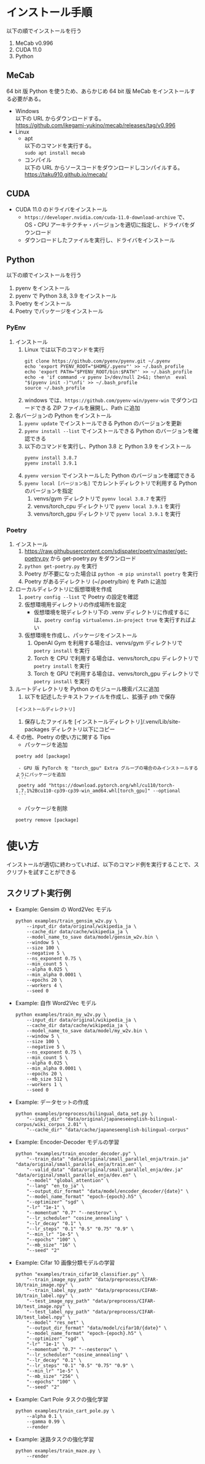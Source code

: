 # インストール手順
以下の順でインストールを行う
1. MeCab v0.996
1. CUDA 11.0
1. Python

## MeCab
64 bit 版 Python を使うため、あらかじめ 64 bit 版 MeCab をインストールする必要がある。
- Windows  
以下の URL からダウンロードする。  
https://github.com/ikegami-yukino/mecab/releases/tag/v0.996
- Linux
    - apt  
    以下のコマンドを実行する。  
    `sudo apt install mecab`
    - コンパイル  
    以下の URL からソースコードをダウンロードしコンパイルする。  
    https://taku910.github.io/mecab/

## CUDA
- CUDA 11.0 のドライバをインストール
    - `https://developer.nvidia.com/cuda-11.0-download-archive` で、OS・CPU アーキテクチャ・バージョンを適切に指定し、ドライバをダウンロード
    - ダウンロードしたファイルを実行し、ドライバをインストール

## Python
以下の順でインストールを行う
1. pyenv をインストール
1. pyenv で Python 3.8, 3.9 をインストール
1. Poetry をインストール
1. Poetry でパッケージをインストール

### PyEnv
1. インストール
    1. Linux では以下のコマンドを実行
        ```
        git clone https://github.com/pyenv/pyenv.git ~/.pyenv
        echo 'export PYENV_ROOT="$HOME/.pyenv"' >> ~/.bash_profile
        echo 'export PATH="$PYENV_ROOT/bin:$PATH"' >> ~/.bash_profile
        echo -e 'if command -v pyenv 1>/dev/null 2>&1; then\n  eval "$(pyenv init -)"\nfi' >> ~/.bash_profile
        source ~/.bash_profile
        ```
    1. windows では、`https://github.com/pyenv-win/pyenv-win` でダウンロードできる ZIP ファイルを展開し、Path に追加
1. 各バージョンの Python をインストール
    1. `pyenv update` でインストールできる Python のバージョンを更新
    1. `pyenv install --list` でインストールできる Python のバージョンを確認できる
    1. 以下のコマンドを実行し、Python 3.8 と Python 3.9 をインストール
        ```
        pyenv install 3.8.7
        pyenv install 3.9.1
        ```
    1. `pyenv version` でインストールした Python のバージョンを確認できる
    1. `pyenv local [バージョン名]` でカレントディレクトリで利用する Python のバージョンを指定
        1. venvs/gym ディレクトリで `pyenv local 3.8.7` を実行
        1. venvs/torch_cpu ディレクトリで `pyenv local 3.9.1` を実行
        1. venvs/torch_gpu ディレクトリで `pyenv local 3.9.1` を実行

### Poetry
1. インストール
    1. https://raw.githubusercontent.com/sdispater/poetry/master/get-poetry.py から get-poetry.py をダウンロード
    1. `python get-poetry.py` を実行
    1. Poetry が不要になった場合は `python -m pip uninstall poetry` を実行
    1. Poetry があるディレクトリ (~/.poetry/bin) を Path に追加
1. ローカルディレクトリに仮想環境を作成
    1. `poetry config --list` で Poetry の設定を確認
    1. 仮想環境用ディレクトリの作成場所を設定
        - 仮想環境を現ディレクトリ下の .venv ディレクトリに作成するには、`poetry config virtualenvs.in-project true` を実行すればよい
    1. 仮想環境を作成し、パッケージをインストール
        1. OpenAI Gym を利用する場合は、venvs/gym ディレクトリで `poetry install` を実行
        1. Torch を CPU で利用する場合は、venvs/torch_cpu ディレクトリで `poetry install` を実行
        1. Torch を GPU で利用する場合は、venvs/torch_gpu ディレクトリで `poetry install` を実行
1. ルートディレクトリを Python のモジュール検索パスに追加
    1. 以下を記述したテキストファイルを作成し、拡張子 pth で保存
    ```
    [インストールディレクトリ]
    ```
    1. 保存したファイルを [インストールディレクトリ]/.venv/Lib/site-packages ディレクトリ以下にコピー
1. その他、Poetry の使い方に関する Tips
    - パッケージを追加
    ```
    poetry add [package]
    ```
        - GPU 版 PyTorch を "torch_gpu" Extra グループの場合のみインストールするようにパッケージを追加
        ```
        poetry add "https://download.pytorch.org/whl/cu110/torch-1.7.1%2Bcu110-cp39-cp39-win_amd64.whl[torch_gpu]" --optional
        ``` 
    - パッケージを削除
    ```
    poetry remove [package]
    ```

# 使い方
インストールが適切に終わっていれば、以下のコマンド例を実行することで、スクリプトを試すことができる

## スクリプト実行例
- Example: Gensim の Word2Vec モデル
    ```
    python examples/train_gensim_w2v.py \
        --input_dir data/original/wikipedia_ja \
        --cache_dir data/cache/wikipedia_ja \
        --model_name_to_save data/model/gensim_w2v.bin \
        --window 5 \
        --size 100 \
        --negative 5 \
        --ns_exponent 0.75 \
        --min_count 5 \
        --alpha 0.025 \
        --min_alpha 0.0001 \
        --epochs 20 \
        --workers 4 \
        --seed 0
    ```

- Example: 自作 Word2Vec モデル
    ```
    python examples/train_my_w2v.py \
        --input_dir data/original/wikipedia_ja \
        --cache_dir data/cache/wikipedia_ja \
        --model_name_to_save data/model/my_w2v.bin \
        --window 5 \
        --size 100 \
        --negative 5 \
        --ns_exponent 0.75 \
        --min_count 5 \
        --alpha 0.025 \
        --min_alpha 0.0001 \
        --epochs 20 \
        --mb_size 512 \
        --workers 1 \
        --seed 0
    ```

- Example: データセットの作成
    ```
    python examples/preprocess/bilingual_data_set.py \
        "--input_dir" "data/original/japaneseenglish-bilingual-corpus/wiki_corpus_2.01" \
        "--cache_dir" "data/cache/japaneseenglish-bilingual-corpus"
    ```

- Example: Encoder-Decoder モデルの学習
    ```
    python "examples/train_encoder_decoder.py" \
        "--train_data" "data/original/small_parallel_enja/train.ja" "data/original/small_parallel_enja/train.en" \
        "--valid_data" "data/original/small_parallel_enja/dev.ja" "data/original/small_parallel_enja/dev.en" \
        "--model" "global_attention" \
        "--lang" "en_to_ja" \
        "--output_dir_format" "data/model/encoder_decoder/{date}" \
        "--model_name_format" "epoch-{epoch}.h5" \
        "--optimizer" "sgd" \
        "-lr" "1e-1" \
        "--momentum" "0.7" "--nesterov" \
        "--lr_scheduler" "cosine_annealing" \
        "--lr_decay" "0.1" \
        "--lr_steps" "0.1" "0.5" "0.75" "0.9" \
        "--min_lr" "1e-5" \
        "--epochs" "100" \
        "--mb_size" "16" \
        "--seed" "2"
    ```

- Example: Cifar 10 画像分類モデルの学習
    ```
    python "examples/train_cifar10_classifier.py" \
        "--train_image_npy_path" "data/preprocess/CIFAR-10/train_image.npy" \
        "--train_label_npy_path" "data/preprocess/CIFAR-10/train_label.npy" \
        "--test_image_npy_path" "data/preprocess/CIFAR-10/test_image.npy" \
        "--test_label_npy_path" "data/preprocess/CIFAR-10/test_label.npy" \
        "--model" "res_net" \
        "--output_dir_format" "data/model/cifar10/{date}" \
        "--model_name_format" "epoch-{epoch}.h5" \
        "--optimizer" "sgd" \
        "-lr" "1e-1" \
        "--momentum" "0.7" "--nesterov" \
        "--lr_scheduler" "cosine_annealing" \
        "--lr_decay" "0.1" \
        "--lr_steps" "0.1" "0.5" "0.75" "0.9" \
        "--min_lr" "1e-5" \
        "--mb_size" "256" \
        "--epochs" "100" \
        "--seed" "2"
    ```

- Example: Cart Pole タスクの強化学習
    ```
    python examples/train_cart_pole.py \
        --alpha 0.1 \
        --gamma 0.99 \
        --render
    ```

- Example: 迷路タスクの強化学習
    ```
    python examples/train_maze.py \
        --render
    ```
